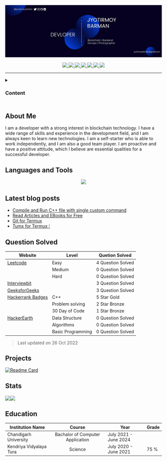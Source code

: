 <img src="pic/bannernew.jpg">
<p align="center">
  <a href="mailto:jyotirmoydotdev@gmail.com"> 
   <img src="https://img.shields.io/badge/Gmail-D14836?style=for-the-badge&logo=gmail&logoColor=white">
  </a>
  <a href="https://twitter.com/jyotirmoydotdev">
    <img src="https://img.shields.io/badge/Twitter-1DA1F2?style=for-the-badge&logo=twitter&logoColor=white">
  </a>
  <a href="https://www.linkedin.com/in/jyotirmoydotdev/">
    <img src="https://img.shields.io/badge/LinkedIn-0077B5?style=for-the-badge&logo=linkedin&logoColor=white">
  </a>
  <a href="https://github.com/jyotirmoydotdev">
     <img src="https://img.shields.io/badge/GitHub-100000?style=for-the-badge&logo=github&logoColor=white">
  </a>
  <a href="https://jyotirmoy.hashnode.dev">
    <img src="https://img.shields.io/badge/Hashnode-2962FF?style=for-the-badge&logo=hashnode&logoColor=white">
  </a>
  <a href="https://dev.to/jyotirmoydotdev">
    <img src="https://img.shields.io/badge/dev.to-0A0A0A?style=for-the-badge&logo=devdotto&logoColor=white">
  </a>
  <a href="https://drive.google.com/file/d/1g9qOqAcfYN4Qhtx0LGBxr9ByVmpHIy4D/view?usp=share_link">
    <img src="https://img.shields.io/badge/⇩_Resume-darkgreen?style=for-the-badge&logo=google-doc&logoColor=white&">
  </a>
<hr>

<details><summary><h3>Content<h3></summary>

- [About Me](#about-me)
- [Languages and Tools](#languages-and-tools)
- [Latest blog posts](#latest-blog-posts)
- [Question Solved](#question-solved)
- [Projects](#projects)
- [Stats](#stats)
- [Education](#education)

</details>

## About Me
<p>
I am a developer with a strong interest in blockchain technology. I have a wide range of skills and experience in the development field, and I am always keen to learn new technologies. I am a self-starter who is able to work independently, and I am also a good team player. I am proactive and have a positive attitude, which I believe are essential qualities for a successful developer.
</p>
</details>

## Languages and Tools
<p align="center">
  <a href="https://skillicons.dev">
    <img src="https://skillicons.dev/icons?i=c,cpp,python,markdown,html,css,tailwind,mysql,docker,bash,git,github,linux,firebase" /> <!-- Skills image -->
  </a>
</p>

## Latest blog posts 
<!-- BLOG-POST-LIST:START -->
- [Compile and Run C++ file with single custom command](https://dev.to/jyotirmoydotdev/compile-and-run-c-file-with-single-custom-command-3aol)
- [Read Articles and EBooks for Free](https://dev.to/jyotirmoydotdev/read-articles-and-ebooks-for-free-5gb9)
- [Git for Termux](https://dev.to/jyotirmoydotdev/git-for-termux-g14)
- [Tumx for Termux ❕](https://dev.to/jyotirmoydotdev/tumx-for-termux-8ii)
<!-- BLOG-POST-LIST:END -->
  
## Question Solved
  
|                                        Website                                   | Level             | Quetion Solved     |
| -------------------------------------------------------------------------------- | ----------------- | ------------------ |
| [Leetcode](https://leetcode.com/jyotirmoydotdev/)                                | Easy              | 4 Question Solved  |
|                                                                                  | Medium            | 0 Question Solved  |
|                                                                                  | Hard              | 0 Question Solved  |
| [Interviewbit](https://interviewbit.com/profile/jyotirmoydotdev/solved-problems) |                   | 3 Question Solved  |
| [GeeksforGeeks](https://auth.geeksforgeeks.org/user/jyotirmoydotdev/practice)    |                   | 3 Question Solved  |
| [Hackerrank Badges](https://www.hackerrank.com/jyotirmoydotdev)                  | C++               | 5 Star Gold        |
|                                                                                  | Problem solving   | 2 Star Bronze      |
|                                                                                  | 30 Day of Code    | 1 Star Bronze      |
| [HackerEarth](https://www.hackerearth.com/@jyotirmoydotdev)                      | Data Structure    | 0 Question Solved  |
|                                                                                  | Algorithms        | 0 Question Solved  |
|                                                                                  | Basic Programming | 0 Question Solved  |

> Last updated on 26 Oct 2022

## Projects
[![Readme Card](https://github-readme-stats.vercel.app/api/pin/?username=jyotirmoydotdev&repo=whatsappme&layout=compact&theme=discord_old_blurple&hide_border=true)](https://github.com/jyotirmoydotdev/whatsappme/)

## Stats

<p align="center">

<img align="center" src="https://github-readme-stats.vercel.app/api/top-langs/?username=jyotirmoydotdev&layout=compact&theme=discord_old_blurple&hide_border=true"><img align="center" src="https://github-readme-stats.vercel.app/api?username=jyotirmoydotdev&theme=discord_old_blurple&hide_border=true">

</p>

## Education
| Institution Name | Course | Year | Grade |
| - | :-: | -| -|
| Chandigarh University | Bachalor of Computer Application | July 2021 - June 2024 | |
| Kendriya Vidyalaya Tura | Science | July 2020 - June 2021 | 75 % |
